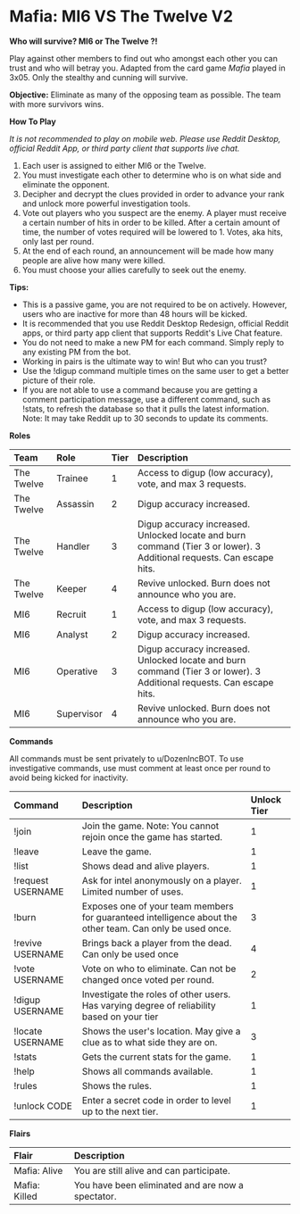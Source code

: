 # Mafia: MI6 VS The Twelve V2

**Who will survive? MI6 or The Twelve ?!**

Play against other members to find out who amongst each other you can trust and who will betray you. Adapted from the card game *Mafia* played in 3x05. Only the stealthy and cunning will survive.

**Objective:** Eliminate as many of the opposing team as possible. The team with more survivors wins.

**How To Play**

*It is not recommended to play on mobile web. Please use Reddit Desktop, official Reddit App, or third party client that supports live chat.*

1. Each user is assigned to either MI6 or the Twelve.
2. You must investigate each other to determine who is on what side and eliminate the opponent.
3. Decipher and decrypt the clues provided in order to advance your rank and unlock more powerful investigation tools.
4. Vote out players who you suspect are the enemy. A player must receive a certain number of hits in order to be killed. After a certain amount of time, the number of votes required will be lowered to 1. Votes, aka hits, only last per round.
4. At the end of each round, an announcement will be made how many people are alive how many were killed.
5. You must choose your allies carefully to seek out the enemy.

**Tips:**

- This is a passive game, you are not required to be on actively. However, users who are inactive for more than 48 hours will be kicked.
- It is recommended that you use Reddit Desktop Redesign, official Reddit apps, or third party app client that supports Reddit's Live Chat feature.
- You do not need to make a new PM for each command. Simply reply to any existing PM from the bot.
- Working in pairs is the ultimate way to win! But who can you trust?
- Use the !digup command multiple times on the same user to get a better picture of their role.
- If you are not able to use a command because you are getting a comment participation message, use a different command, such as !stats, to refresh the database so that it pulls the latest information. Note: It may take Reddit up to 30 seconds to update its comments.

**Roles**

|Team|Role|Tier|Description|
|:-|:-|:-|:-|
|The Twelve|Trainee|1|Access to digup (low accuracy), vote, and max 3 requests.|
|The Twelve|Assassin|2|Digup accuracy increased.|
|The Twelve|Handler|3|Digup accuracy increased. Unlocked locate and burn command (Tier 3 or lower). 3 Additional requests. Can escape hits.|
|The Twelve|Keeper|4|Revive unlocked. Burn does not announce who you are.|
|MI6|Recruit|1|Access to digup (low accuracy), vote, and max 3 requests.|
|MI6|Analyst|2|Digup accuracy increased.|
|MI6|Operative|3|Digup accuracy increased. Unlocked locate and burn command (Tier 3 or lower). 3 Additional requests. Can escape hits.|
|MI6|Supervisor|4|Revive unlocked. Burn does not announce who you are.|

**Commands**

All commands must be sent privately to u/DozenIncBOT. To use investigative commands, use must comment at least once per round to avoid being kicked for inactivity.

|Command|Description|Unlock Tier|
|:-|:-|:-|
|!join|Join the game. Note: You cannot rejoin once the game has started.|1|
|!leave|Leave the game.|1|
|!list|Shows dead and alive players.|1|
|!request USERNAME|Ask for intel anonymously on a player. Limited number of uses.|1|
|!burn|Exposes one of your team members for guaranteed intelligence about the other team. Can only be used once.|3|
|!revive USERNAME|Brings back a player from the dead. Can only be used once|4|
|!vote USERNAME|Vote on who to eliminate. Can not be changed once voted per round.|2|
|!digup USERNAME|Investigate the roles of other users. Has varying degree of reliability based on your tier|1|
|!locate USERNAME|Shows the user's location. May give a clue as to what side they are on.|3|
|!stats|Gets the current stats for the game.|1|
|!help|Shows all commands available.|1|
|!rules|Shows the rules.|1|
|!unlock CODE|Enter a secret code in order to level up to the next tier.|1|

**Flairs**

|Flair|Description|
|:-|:-|
|Mafia: Alive|You are still alive and can participate.|
|Mafia: Killed|You have been eliminated and are now a spectator.|
